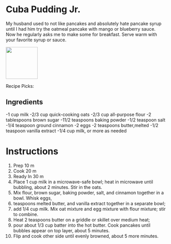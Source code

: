 # Cuba Pudding Jr.

My husband used to not like pancakes and absolutely hate pancake syrup until I had him try the oatmeal pancake with mango or blueberry sauce.
Now he regularly asks me to make some for breakfast. Serve warm with your favorite syrup or sauce.

<img src="https://images.media-allrecipes.com/userphotos/600x600/4548165.jpg" height="100" width="100" />

Recipe Picks:

## Ingredients
-1 cup milk
-2/3 cup quick-cooking oats
-2/3 cup all-purpose flour
-2 tablespoons brown sugar
-11/2 teaspoons baking powder
-1/2 teaspoon salt
-1/4 teaspoon ground cinnamon
-2 eggs
-2 teaspoons butter,melted
-1/2 teaspoon vanilla extract
-1/4 cup milk, or more as needed

# Instructions

1. Prep 10 m
2. Cook 20 m
3. Ready In 30 m
4. Place 1 cup milk in a microwave-safe bowl; heat in microwave until bubbling, about 2 minutes. Stir in the oats.
5. Mix flour, brown sugar, baking powder, salt, and cinnamon together in a bowl. Whisk eggs,
6. teaspoons melted butter, and vanilla extract together in a separate bowl; 
7. add 1/4 cup milk. Mix oat mixture and egg mixture with flour mixture; stir to combine.
8. Heat 2 teaspoons butter on a griddle or skillet over medium heat; 
9. pour about 1/3 cup batter into the hot butter. Cook pancakes until bubbles appear on top layer, about 5 minutes.
10. Flip and cook other side until evenly browned, about 5 more minutes.


